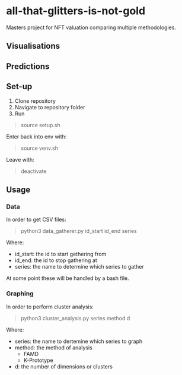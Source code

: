# all-that-glitters-is-not-gold
Masters project for NFT valuation comparing multiple methodologies.

## Visualisations

## Predictions

## Set-up
1. Clone repository
2. Navigate to repository folder
3. Run
> source setup.sh

Enter back into env with:
> source venv.sh

Leave with:
> deactivate

## Usage
### Data
In order to get CSV files:
> python3 data_gatherer.py id_start id_end series

Where:
- id_start: the id to start gethering from
- id_end: the id to stop gathering at
- series: the name to determine which series to gather

At some point these will be handled by a bash file.

### Graphing
In order to perform cluster analysis:
> python3 cluster_analysis.py series method d

Where:
- series: the name to dertemine which series to graph
- method: the method of analysis
    - FAMD
    - K-Prototype
- d: the number of dimensions or clusters
